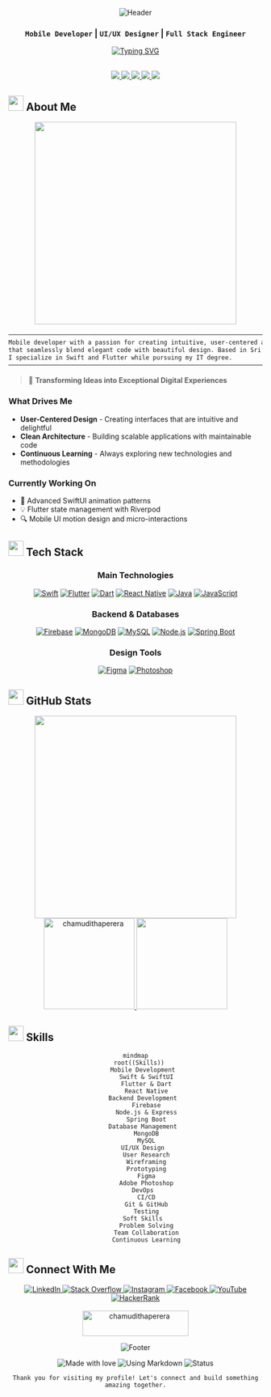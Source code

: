 <div align="center">
  
![Header](https://capsule-render.vercel.app/api?type=slice&color=gradient&customColorList=12&height=200&section=header&text=Chamuditha%20Perera&fontSize=60&fontColor=fff&animation=twinkling&fontAlignY=35&rotate=13)

### `Mobile Developer` | `UI/UX Designer` | `Full Stack Engineer`

[![Typing SVG](https://readme-typing-svg.demolab.com?font=Fira+Code&size=22&pause=1000&color=8A2BE2&center=true&vCenter=true&width=500&lines=Building+Beautiful+Mobile+Experiences;Swift+%26+Flutter+Development;Crafting+Elegant+User+Interfaces)](https://github.com/chamudithaperera)

</div>

<br>

<div align="center">
  
  <a href="mailto:chamudithaperera.dev@gmail.com">
    <img src="https://img.shields.io/badge/-Email-black?style=for-the-badge&logo=gmail&logoColor=white&color=000000" />
  </a>
  <a href="https://linkedin.com/in/chamudithakavishan">
    <img src="https://img.shields.io/badge/-LinkedIn-black?style=for-the-badge&logo=linkedin&logoColor=white&color=000000" />
  </a>
  <a href="https://github.com/chamudithaperera">
    <img src="https://img.shields.io/badge/-GitHub-black?style=for-the-badge&logo=github&logoColor=white&color=000000" />
  </a>
  <a href="https://stackoverflow.com/users/23240553/chamuditha-perera">
    <img src="https://img.shields.io/badge/-StackOverflow-black?style=for-the-badge&logo=stackoverflow&logoColor=white&color=000000" />
  </a>
  <a href="https://www.buymeacoffee.com/chamudithaperera">
    <img src="https://img.shields.io/badge/-Support_My_Work-black?style=for-the-badge&logo=buymeacoffee&logoColor=white&color=000000" />
  </a>
  
</div>

<!-- About Me Section -->
## <img src="https://media.giphy.com/media/LpDmM2wSt6Hm5fKJVa/giphy.gif" width="30"> About Me

<div align="center">
  <img src="https://media.giphy.com/media/v1.Y2lkPTc5MGI3NjExcmxjamh1bzBhczU5enJ3NGU1dXY3dGM0c3VqNTFwc2F5bGFlazJpcSZlcD12MV9pbnRlcm5hbF9naWZfYnlfaWQmY3Q9Zw/hpXdHPfFI5wTABdDx9/giphy.gif" width="400" />
</div>

```txt
─────────────────────────────────────────────────────────────────────────
Mobile developer with a passion for creating intuitive, user-centered apps
that seamlessly blend elegant code with beautiful design. Based in Sri Lanka,
I specialize in Swift and Flutter while pursuing my IT degree.
─────────────────────────────────────────────────────────────────────────
```

> 🚀 **Transforming Ideas into Exceptional Digital Experiences**

### What Drives Me

- **User-Centered Design** - Creating interfaces that are intuitive and delightful
- **Clean Architecture** - Building scalable applications with maintainable code
- **Continuous Learning** - Always exploring new technologies and methodologies

### Currently Working On

- 📱 Advanced SwiftUI animation patterns 
- 💡 Flutter state management with Riverpod
- 🔍 Mobile UI motion design and micro-interactions

<!-- Tech Stack Section -->
## <img src="https://media.giphy.com/media/QssGEmpkyEOhBCb7e1/giphy.gif" width="30"> Tech Stack

<div align="center">

### Main Technologies

[![Swift](https://img.shields.io/badge/Swift-FA7343?style=for-the-badge&labelColor=black&logo=swift&logoColor=FA7343)](#)
[![Flutter](https://img.shields.io/badge/Flutter-02569B?style=for-the-badge&labelColor=black&logo=flutter&logoColor=02569B)](#) 
[![Dart](https://img.shields.io/badge/Dart-0175C2?style=for-the-badge&labelColor=black&logo=dart&logoColor=0175C2)](#)
[![React Native](https://img.shields.io/badge/React_Native-61DAFB?style=for-the-badge&labelColor=black&logo=react&logoColor=61DAFB)](#)
[![Java](https://img.shields.io/badge/Java-ED8B00?style=for-the-badge&labelColor=black&logo=openjdk&logoColor=ED8B00)](#)
[![JavaScript](https://img.shields.io/badge/JavaScript-F7DF1E?style=for-the-badge&labelColor=black&logo=javascript&logoColor=F7DF1E)](#)

### Backend & Databases

[![Firebase](https://img.shields.io/badge/Firebase-FFCA28?style=for-the-badge&labelColor=black&logo=firebase&logoColor=FFCA28)](#)
[![MongoDB](https://img.shields.io/badge/MongoDB-47A248?style=for-the-badge&labelColor=black&logo=mongodb&logoColor=47A248)](#)
[![MySQL](https://img.shields.io/badge/MySQL-4479A1?style=for-the-badge&labelColor=black&logo=mysql&logoColor=4479A1)](#)
[![Node.js](https://img.shields.io/badge/Node.js-43853D?style=for-the-badge&labelColor=black&logo=node.js&logoColor=43853D)](#)
[![Spring Boot](https://img.shields.io/badge/Spring_Boot-6DB33F?style=for-the-badge&labelColor=black&logo=springboot&logoColor=6DB33F)](#)

### Design Tools

[![Figma](https://img.shields.io/badge/Figma-F24E1E?style=for-the-badge&labelColor=black&logo=figma&logoColor=F24E1E)](#)
[![Photoshop](https://img.shields.io/badge/Photoshop-31A8FF?style=for-the-badge&labelColor=black&logo=adobephotoshop&logoColor=31A8FF)](#)

</div>

<!-- GitHub Stats Section -->
## <img src="https://media.giphy.com/media/iY8CRBdQXODJSCERIr/giphy.gif" width="30"> GitHub Stats

<div align="center">
  <img src="https://github-readme-streak-stats.herokuapp.com/?user=chamudithaperera&theme=github-dark&hide_border=true&background=0D1117&stroke=8A2BE2&ring=8A2BE2&fire=8A2BE2&currStreakNum=FFFFFF&sideNums=FFFFFF&currStreakLabel=8A2BE2&sideLabels=8A2BE2&dates=FFFFFF" width="400" />

<a href="https://github.com/chamudithaperera">
<img height="180em" src="https://github-readme-stats.vercel.app/api?username=chamudithaperera&hide_border=true&count_private=true&show_icons=true&theme=midnight-purple&bg_color=0D1117&text_color=FFFFFF&title_color=8A2BE2&icon_color=8A2BE2" alt="chamudithaperera" />
<img height="180em" src="https://github-readme-stats.vercel.app/api/top-langs/?username=chamudithaperera&theme=midnight-purple&hide_border=true&count_private=true&include_all_commits=true&layout=compact&langs_count=8&bg_color=0D1117&text_color=FFFFFF&title_color=8A2BE2" />
</a>

</div>

<!-- Skills Section -->
## <img src="https://media.giphy.com/media/WUlplcMpOCEmTGBtBW/giphy.gif" width="30"> Skills

<div align="center">

```mermaid
mindmap
  root((Skills))
    Mobile Development
      Swift & SwiftUI
      Flutter & Dart
      React Native
    Backend Development
      Firebase
      Node.js & Express
      Spring Boot
    Database Management
      MongoDB
      MySQL
    UI/UX Design
      User Research
      Wireframing
      Prototyping
      Figma
      Adobe Photoshop
    DevOps
      CI/CD
      Git & GitHub
      Testing
    Soft Skills
      Problem Solving
      Team Collaboration
      Continuous Learning
```

</div>

<!-- Connect With Me Section -->
## <img src="https://media.giphy.com/media/GeimqsH0TLDt4tScGw/giphy.gif" width="30"> Connect With Me

<div align="center">
  <a href="https://linkedin.com/in/chamudithakavishan">
    <img src="https://img.shields.io/badge/LinkedIn-0077B5?style=for-the-badge&logo=linkedin&logoColor=white" alt="LinkedIn" />
  </a>
  <a href="https://stackoverflow.com/users/23240553/chamuditha-perera">
    <img src="https://img.shields.io/badge/Stack_Overflow-FE7A16?style=for-the-badge&logo=stack-overflow&logoColor=white" alt="Stack Overflow" />
  </a>
  <a href="https://instagram.com/chamuditha_kavishan">
    <img src="https://img.shields.io/badge/Instagram-E4405F?style=for-the-badge&logo=instagram&logoColor=white" alt="Instagram" />
  </a>
  <a href="https://fb.com/chamuditha.kavishan.1">
    <img src="https://img.shields.io/badge/Facebook-1877F2?style=for-the-badge&logo=facebook&logoColor=white" alt="Facebook" />
  </a>
  <a href="https://www.youtube.com/channel/UCXW5p2czIgUBx4khwhZrDPw">
    <img src="https://img.shields.io/badge/YouTube-FF0000?style=for-the-badge&logo=youtube&logoColor=white" alt="YouTube" />
  </a>
  <a href="https://www.hackerrank.com/chamudithakavis1">
    <img src="https://img.shields.io/badge/HackerRank-00EA64?style=for-the-badge&logo=hackerrank&logoColor=white" alt="HackerRank" />
  </a>
</div>

<br>

<div align="center">
  <a href="https://www.buymeacoffee.com/chamudithaperera">
    <img src="https://cdn.buymeacoffee.com/buttons/v2/default-violet.png" height="50" width="210" alt="chamudithaperera" />
  </a>
</div>

<!-- Footer Section -->
<div align="center">
  
  ![Footer](https://capsule-render.vercel.app/api?type=waving&color=gradient&customColorList=12&height=120&section=footer)
  
  <p>
    <img src="https://img.shields.io/badge/Made%20with-%E2%9D%A4-purple.svg" alt="Made with love" />
    <img src="https://img.shields.io/badge/Using-Markdown-blue.svg" alt="Using Markdown" />
    <img src="https://img.shields.io/badge/Status-Always%20Learning-brightgreen.svg" alt="Status" />
  </p>
  
  ```
  Thank you for visiting my profile! Let's connect and build something amazing together.
  ```
</div>

